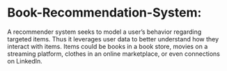 # Book-Recommendation-System: 
A recommender system seeks to model a user’s behavior regarding
targeted items. Thus it leverages user data to better understand how they interact with items. Items could be books in a book
store, movies on a streaming platform, clothes in an online marketplace, or even connections on LinkedIn.
